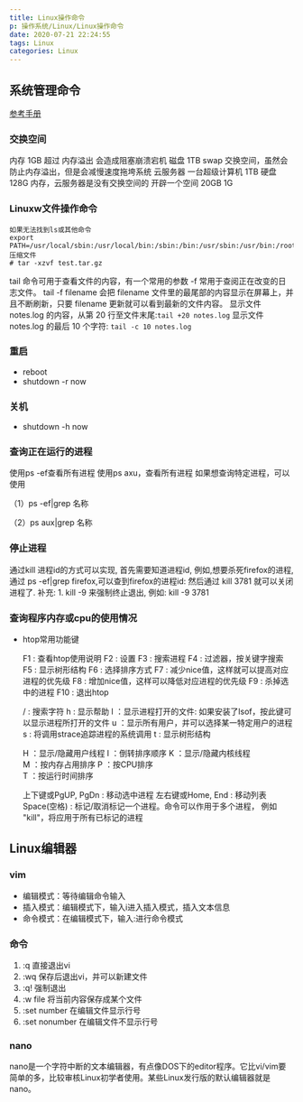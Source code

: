 ```yaml
---
title: Linux操作命令
p: 操作系统/Linux/Linux操作命令
date: 2020-07-21 22:24:55
tags: Linux
categories: Linux
---
```


## 系统管理命令

[参考手册](https://www.runoob.com/linux/linux-command-manual.html)

### 交换空间

内存 1GB 超过   内存溢出 会造成阻塞崩溃宕机
磁盘 1TB swap 交换空间，虽然会防止内存溢出，但是会减慢速度拖垮系统
云服务器    一台超级计算机 1TB 硬盘 128G 内存，云服务器是没有交换空间的
                开辟一个空间    20GB 1G

### Linuxw文件操作命令

```shell
如果无法找到ls或其他命令
export PATH=/usr/local/sbin:/usr/local/bin:/sbin:/bin:/usr/sbin:/usr/bin:/root/bin
压缩文件
# tar -xzvf test.tar.gz
```

tail 命令可用于查看文件的内容，有一个常用的参数 -f 常用于查阅正在改变的日志文件。
tail -f filename 会把 filename 文件里的最尾部的内容显示在屏幕上，并且不断刷新，只要 filename 更新就可以看到最新的文件内容。
显示文件 notes.log 的内容，从第 20 行至文件末尾:`tail +20 notes.log`
显示文件 notes.log 的最后 10 个字符: `tail -c 10 notes.log`

### 重启

- reboot
- shutdown -r now

### 关机

- shutdown -h now

### 查询正在运行的进程

使用ps -ef查看所有进程
使用ps axu，查看所有进程
如果想查询特定进程，可以使用

（1）ps -ef|grep 名称

（2）ps aux|grep 名称

### 停止进程

通过kill 进程id的方式可以实现,
首先需要知道进程id, 例如,想要杀死firefox的进程,通过 ps -ef|grep firefox,可以查到firefox的进程id:
然后通过 kill 3781 就可以关闭进程了.
补充: 1. kill -9 来强制终止退出, 例如: kill -9 3781

### 查询程序内存或cpu的使用情况

- htop常用功能键

    F1 : 查看htop使用说明
    F2 : 设置
    F3 : 搜索进程
    F4 : 过滤器，按关键字搜索
    F5 : 显示树形结构
    F6 : 选择排序方式
    F7 : 减少nice值，这样就可以提高对应进程的优先级
    F8 : 增加nice值，这样可以降低对应进程的优先级
    F9 : 杀掉选中的进程
    F10 : 退出htop

    / : 搜索字符
    h : 显示帮助
    l ：显示进程打开的文件: 如果安装了lsof，按此键可以显示进程所打开的文件
    u ：显示所有用户，并可以选择某一特定用户的进程
    s : 将调用strace追踪进程的系统调用
    t : 显示树形结构

    H ：显示/隐藏用户线程
    I ：倒转排序顺序
    K ：显示/隐藏内核线程    
    M ：按内存占用排序
    P ：按CPU排序    
    T ：按运行时间排序

    上下键或PgUP, PgDn : 移动选中进程
    左右键或Home, End : 移动列表    
    Space(空格) : 标记/取消标记一个进程。命令可以作用于多个进程，
例如 "kill"，将应用于所有已标记的进程

## Linux编辑器

### vim

- 编辑模式：等待编辑命令输入
- 插入模式：编辑模式下，输入i进入插入模式，插入文本信息
- 命令模式：在编辑模式下，输入:进行命令模式

### 命令

1. :q 直接退出vi
2. :wq 保存后退出vi，并可以新建文件
3. :q! 强制退出
4. :w file 将当前内容保存成某个文件
5. :set number 在编辑文件显示行号
6. :set nonumber 在编辑文件不显示行号

### nano

nano是一个字符中断的文本编辑器，有点像DOS下的editor程序。它比vi/vim要简单的多，比较审核Linux初学者使用。某些Linux发行版的默认编辑器就是nano。